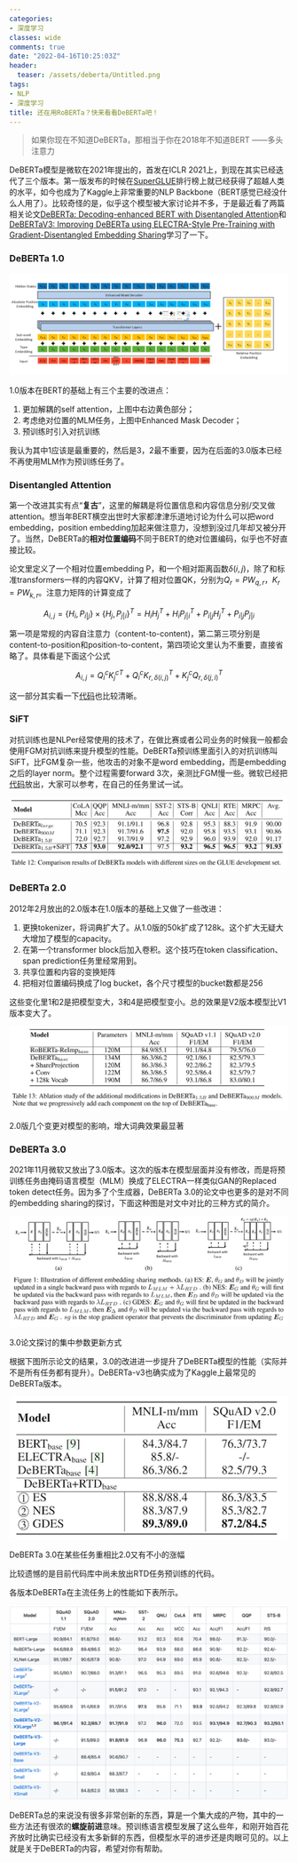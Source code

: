 ```yaml
---
categories:
- 深度学习
classes: wide
comments: true
date: "2022-04-16T10:25:03Z"
header:
  teaser: /assets/deberta/Untitled.png
tags:
- NLP
- 深度学习
title: 还在用RoBERTa？快来看看DeBERTa吧！
---
```


> 如果你现在不知道DeBERTa，那相当于你在2018年不知道BERT
——多头注意力
> 

DeBERTa模型是微软在2021年提出的，首发在ICLR 2021上，到现在其实已经迭代了三个版本。第一版发布的时候在[SuperGLUE](https://super.gluebenchmark.com/leaderboard)排行榜上就已经获得了超越人类的水平，如今也成为了Kaggle上非常重要的NLP Backbone（BERT感觉已经没什么人用了）。比较奇怪的是，似乎这个模型被大家讨论并不多，于是最近看了两篇相关论文[DeBERTa: Decoding-enhanced BERT with Disentangled Attention](https://arxiv.org/abs/2006.03654)和[DeBERTaV3: Improving DeBERTa using ELECTRA-Style Pre-Training with Gradient-Disentangled Embedding Sharing](https://arxiv.org/abs/2111.09543v2)学习了一下。

### DeBERTa 1.0

![[DeBERTa结构图](https://www.microsoft.com/en-us/research/blog/microsoft-deberta-surpasses-human-performance-on-the-superglue-benchmark/?lang=fr_ca)（不得不说微软的大哥们太随意了，这用ppt画的图背景都没删。。）](/assets/deberta/Untitled.png)


1.0版本在BERT的基础上有三个主要的改进点：

1. 更加解耦的self attention，上图中右边黄色部分；
2. 考虑绝对位置的MLM任务，上图中Enhanced Mask Decoder；
3. 预训练时引入对抗训练

我认为其中1应该是最重要的，然后是3，2最不重要，因为在后面的3.0版本已经不再使用MLM作为预训练任务了。

### Disentangled Attention

第一个改进其实有点“**复古**”，这里的解耦是将位置信息和内容信息分别/交叉做attention。想当年BERT横空出世时大家都津津乐道地讨论为什么可以把word embedding，position embedding加起来做注意力，没想到没过几年却又被分开了。当然，DeBERTa的**相对位置编码**不同于BERT的绝对位置编码，似乎也不好直接比较。

论文里定义了一个相对位置embedding P，和一个相对距离函数$\delta(i,j)$，除了和标准transformers一样的内容QKV，计算了相对位置QK，分别为$Q_r=PW_{q,r}$，$K_r=PW_{k,r}$。注意力矩阵的计算变成了

$$A_{i,j}=\{H_i,P_{i|j}\}\times\{ H_j,P_{j|i}\}^T=H_iH_j^T+H_iP_{j|i}^T+P_{i|j}H_j^T+P_{i|j}P_{j|i}$$

第一项是常规的内容自注意力（content-to-content)，第二第三项分别是content-to-position和position-to-content，第四项论文里认为不重要，直接省略了。具体看是下面这个公式

$$A_{i,j}=Q^c_i{K^c_j}^T+Q^c_i{K_{r,\delta(i,j)}}^T+K_j^c{Q_{r,\delta(j,i)}}^T$$

这一部分其实看一下[代码](https://github.com/microsoft/DeBERTa/blob/master/DeBERTa/deberta/disentangled_attention.py)也比较清晰。

### SiFT

对抗训练也是NLPer经常使用的技术了，在做比赛或者公司业务的时候我一般都会使用FGM对抗训练来提升模型的性能。DeBERTa预训练里面引入的对抗训练叫SiFT，比FGM复杂一些，他攻击的对象不是word embedding，而是embedding之后的layer norm。整个过程需要forward 3次，亲测比FGM慢一些。微软已经把[代码](https://github.com/microsoft/DeBERTa/tree/master/DeBERTa/sift)放出，大家可以参考，在自己的任务里试一试。

![Untitled](/assets/deberta/Untitled%201.png)

### DeBERTa 2.0

2012年2月放出的2.0版本在1.0版本的基础上又做了一些改进：

1. 更换tokenizer，将词典扩大了。从1.0版的50k扩成了128k。这个扩大无疑大大增加了模型的capacity。
2. 在第一个transformer block后加入卷积。这个技巧在token classification、span prediction任务里经常用到。
3. 共享位置和内容的变换矩阵
4. 把相对位置编码换成了log bucket，各个尺寸模型的bucket数都是256

这些变化里1和2是把模型变大，3和4是把模型变小。总的效果是V2版本模型比V1版本变大了。

![2.0版几个变更对模型的影响，增大词典效果最显著](/assets/deberta/Untitled%202.png)

2.0版几个变更对模型的影响，增大词典效果最显著

### DeBERTa 3.0

2021年11月微软又放出了3.0版本。这次的版本在模型层面并没有修改，而是将预训练任务由掩码语言模型（MLM）换成了ELECTRA一样类似GAN的Replaced token detect任务。因为多了个生成器，DeBERTa 3.0的论文中也更多的是对不同的embedding sharing的探讨，下面这种图是对文中对比的三种方式的简介。

![3.0论文探讨的集中参数更新方式](/assets/deberta/Untitled%203.png)

3.0论文探讨的集中参数更新方式

根据下图所示论文的结果，3.0的改进进一步提升了DeBERTa模型的性能（实际并不是所有任务都有提升）。DeBERTa-v3也确实成为了Kaggle上最常见的DeBERTa版本。

![DeBERTa 3.0在某些任务重相比2.0又有不小的涨幅](/assets/deberta/Untitled%204.png)

DeBERTa 3.0在某些任务重相比2.0又有不小的涨幅

比较遗憾的是目前代码库中尚未放出RTD任务预训练的代码。

各版本DeBERTa在主流任务上的性能如下表所示。

![Untitled](/assets/deberta/Untitled%205.png)

DeBERTa总的来说没有很多非常创新的东西，算是一个集大成的产物，其中的一些方法还有很浓的**螺旋前进**意味。预训练语言模型发展了这么些年，和刚开始百花齐放时比确实已经没有太多新鲜的东西，但模型水平的进步还是肉眼可见的。以上就是关于DeBERTa的内容，希望对你有帮助。